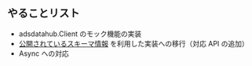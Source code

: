 ## やることリスト
- adsdatahub.Client のモック機能の実装
- [公開されているスキーマ情報](https://adsdatahub.googleapis.com/$discovery/rest?version=v1) を利用した実装への移行（対応 API の追加）
- Async への対応
